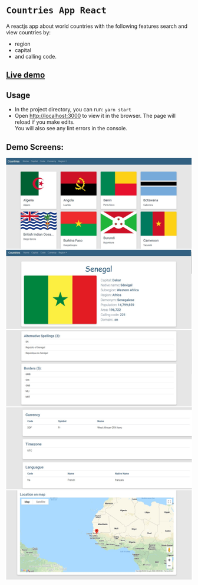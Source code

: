 # `Countries App React`

A reactjs app about world countries with the following features search and view countries by:

- region
- capital
- and calling code.

## [Live demo](https://claykab.netlify.app)

## Usage

- In the project directory, you can run: `yarn start`
- Open [http://localhost:3000](http://localhost:3000) to view it in the browser.
  The page will reload if you make edits.<br />
  You will also see any lint errors in the console.

## Demo Screens:

<img src="https://github.com/claykabongok/countries-react-app/blob/master/demo/countries.jpg?raw=true" alt="Demo screen">

<img src="https://github.com/claykabongok/countries-react-app/blob/master/demo/countrysection1.jpg?raw=true" alt="Demo screen">

<img src="https://github.com/claykabongok/countries-react-app/blob/master/demo/countrysection2.jpg?raw=true" alt="Demo screen">

<img src="https://github.com/claykabongok/countries-react-app/blob/master/demo/countrysection3.jpg?raw=true" alt="Demo screen">

<img src="https://github.com/claykabongok/countries-react-app/blob/master/demo/map.jpg?raw=true" alt="Demo screen">
